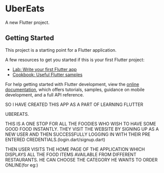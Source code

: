 # UberEats

A new Flutter project.

## Getting Started

This project is a starting point for a Flutter application.

A few resources to get you started if this is your first Flutter project:

- [Lab: Write your first Flutter app](https://docs.flutter.dev/get-started/codelab)
- [Cookbook: Useful Flutter samples](https://docs.flutter.dev/cookbook)

For help getting started with Flutter development, view the
[online documentation](https://docs.flutter.dev/), which offers tutorials,
samples, guidance on mobile development, and a full API reference.

SO I HAVE CREATED THIS APP AS A PART OF LEARNING FLUTTER

UBEREATS.

THIS IS A ONE STOP FOR ALL THE FOODIES WHO WISH TO HAVE SOME GOOD FOOD INSTANTLY.
THEY VISIT THE WEBSITE BY SIGNING UP AS A NEW USER AND THEN SUCCESSFULLY LOGGING IN WITH THEIR PRE ENTERED CREDENTIALS.(login.dart/signup.dart)

THEN USER VISITS THE HOME PAGE OF THE APPLICATION WHICH DISPLAYS ALL THE FOOD ITEMS AVAILABLE FROM DIFFERENT RESTAURANTS. HE CAN CHOOSE THE CATEGORY HE WANTS TO ORDER ONLINE(for eg:)